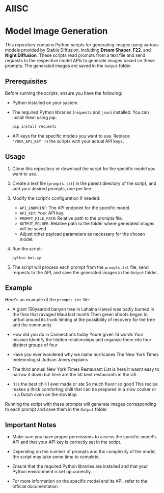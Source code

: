 # AIISC
 # Model Image Generation

This repository contains Python scripts for generating images using various models provided by Stable Diffusion, including **Dream Shaper**, **F22**, and **Night Diffusion**. These scripts read prompts from a text file and send requests to the respective model APIs to generate images based on these prompts. The generated images are saved in the `Output` folder.

## Prerequisites

Before running the scripts, ensure you have the following:

- Python installed on your system.
- The required Python libraries (`requests` and `json`) installed. You can install them using pip:

    ```bash
    pip install requests
    ```

- API keys for the specific models you want to use. Replace `'YOUR_API_KEY'` in the scripts with your actual API keys.

## Usage

1. Clone this repository or download the script for the specific model you want to use.

2. Create a text file (`prompts.txt`) in the parent directory of the script, and add your desired prompts, one per line.

3. Modify the script's configuration if needed:

    - `API_ENDPOINT`: The API endpoint for the specific model.
    - `API_KEY`: Your API key.
    - `PROMPT_FILE_PATH`: Relative path to the prompts file.
    - `OUTPUT_FOLDER`: Relative path to the folder where generated images will be saved.
    - Adjust other payload parameters as necessary for the chosen model.

4. Run the script:

    ```bash
    python bot.py
    ```

5. The script will process each prompt from the `prompts.txt` file, send requests to the API, and save the generated images in the `Output` folder.

## Example

Here's an example of the `prompts.txt` file:

- A giant 150yearold banyan tree in Lahaina Hawaii was badly burned in the fires that ravaged Maui last month Then green shoots began to unfurl around its trunk hinting at the possibility of recovery for the tree and the community

- How did you do in Connections today Youre given 16 words Your mission Identify the hidden relationships and organize them into four distinct groups of four

- Have you ever wondered why we name hurricanes The New York Times meteorologist Judson Jones explains

- The third annual New York Times Restaurant List is here It wasnt easy to narrow it down but here are the 50 best restaurants in the US

- It is the best chili I ever made or ate So much flavor so good This recipe makes a thick comforting chili that can be prepared in a slow cooker or in a Dutch oven on the stovetop

Running the script with these prompts will generate images corresponding to each prompt and save them in the `Output` folder.

## Important Notes

- Make sure you have proper permissions to access the specific model's API and that your API key is correctly set in the script.

- Depending on the number of prompts and the complexity of the model, the script may take some time to complete.

- Ensure that the required Python libraries are installed and that your Python environment is set up correctly.

- For more information on the specific model and its API, refer to the official documentation.




